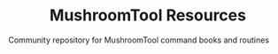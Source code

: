<h1 align="center">MushroomTool Resources</h1> 
Community repository for MushroomTool command books and routines
            
